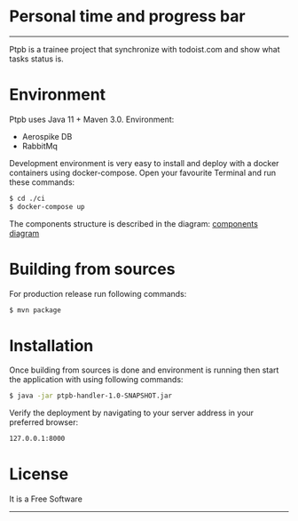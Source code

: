 # Personal time and progress bar

---

Ptpb is a trainee project that synchronize with todoist.com and show what tasks status is.

# Environment
Ptpb uses Java 11 + Maven 3.0.
Environment:
 - Aerospike DB
 - RabbitMq

Development environment is very easy to install and deploy with a docker containers using docker-compose.
Open your favourite Terminal and run these commands:

```sh
$ cd ./ci
$ docker-compose up
```

The components structure is described in the diagram: [components diagram](https://docs.google.com/drawings/d/1JHPsG3Z8cL-KdWP3kaqRyCCQeZLN8T1-wlnb3tJdT5o/edit?usp=sharing)


# Building from sources
For production release run following commands:

```sh
$ mvn package
```

# Installation

Once building from sources is done and environment is running then start the application with using following commands:

```sh
$ java -jar ptpb-handler-1.0-SNAPSHOT.jar
```

Verify the deployment by navigating to your server address in your preferred browser:
```sh
127.0.0.1:8000
```

# License

It is a Free Software

----
